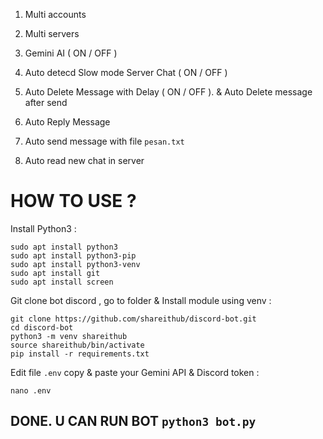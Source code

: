 
1. Multi accounts

2. Multi servers

3. Gemini AI ( ON / OFF )

5. Auto detecd Slow mode Server Chat ( ON / OFF )

6. Auto Delete Message with Delay ( ON / OFF ). & Auto Delete message after send

7. Auto Reply Message

8. Auto send message with file `pesan.txt`

9. Auto read new chat in server


# HOW TO USE ?

Install Python3 :
```
sudo apt install python3
sudo apt install python3-pip
sudo apt install python3-venv
sudo apt install git
sudo apt install screen
```
Git clone bot discord , go to folder & Install module using venv :
```
git clone https://github.com/shareithub/discord-bot.git
cd discord-bot
python3 -m venv shareithub
source shareithub/bin/activate
pip install -r requirements.txt
```
Edit file `.env` copy & paste your Gemini API & Discord token :
```
nano .env
```

## DONE. U CAN RUN BOT `python3 bot.py` 

